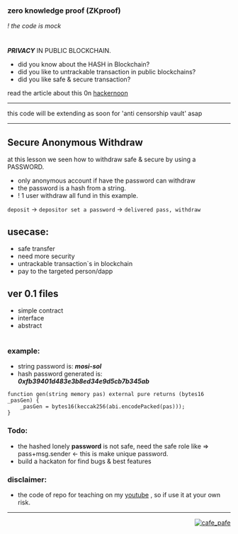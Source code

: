 ### zero knowledge proof (ZKproof)
*! the code is mock*
#
***PRIVACY*** IN PUBLIC BLOCKCHAIN.

- did you know about the HASH in Blockchain?
- did you like to untrackable transaction in public blockchains?
- did you like safe & secure transaction?

read the article about this 0n [hackernoon](https://hackernoon.com/preview/k9fK6cWEjCwfa5Vc5cmO)

---
this code will be extending as soon for 'anti censorship vault' asap

---

## Secure Anonymous Withdraw
at this lesson we seen how to withdraw safe & secure by using a PASSWORD.
- only anonymous account if have the password can withdraw
- the password is a hash from a string.
- ! 1 user withdraw all fund in this example.

`deposit` -> `depositor set a password` -> `delivered pass, withdraw`
<!-- https://drive.google.com/file/d/1E8J1NOWJWsXaQOEFvgRtHGk-p4z4ZeaV/view -->
<!-- https://drive.google.com/file/d/1E8J1NOWJWsXaQOEFvgRtHGk-p4z4ZeaV/view?usp=sharing -->
<!-- <a href="https://drive.google.com/file/d/1E8J1NOWJWsXaQOEFvgRtHGk-p4z4ZeaV/view" target="blank">
    <img src="https://drive.google.com/file/d/1E8J1NOWJWsXaQOEFvgRtHGk-p4z4ZeaV/view" alt="zero knowledge proof" />
</a> -->
<!-- [[https://drive.google.com/file/d/1E8J1NOWJWsXaQOEFvgRtHGk-p4z4ZeaV/view|alt=octocat]] -->

## usecase:
- safe transfer
- need more security
- untrackable transaction`s in blockchain
- pay to the targeted person/dapp

## ver 0.1 files
- simple contract
- interface
- abstract

#

### example:
- string password is: ***mosi-sol***
- hash password generated is: ***0xfb39401d483e3b8ed34e9d5cb7b345ab***

```solidity
function gen(string memory pas) external pure returns (bytes16 _pasGen) {
    _pasGen = bytes16(keccak256(abi.encodePacked(pas)));
}
 ```
 
 ### Todo:
 - the hashed lonely **password** is not safe, need the safe role like => pass+msg.sender <- this is make unique password.
 - build a hackaton for find bugs & best features
 
### disclaimer:
- the code of repo for teaching on my [youtube](https://youtube.com/pafecafe) , so if use it at your own risk.

---
<p align="right">
  <a href="https://github.com/mosi-sol" target="blank">
  <img src="https://img.shields.io/badge/Secure%20anonymous-Withdraw-blue?style=flat" alt="cafe_pafe" /></a>  
</p>

